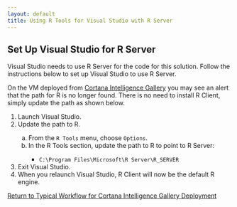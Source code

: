 ```yaml
---
layout: default
title: Using R Tools for Visual Studio with R Server
---
```



## Set Up Visual Studio for R Server
Visual Studio needs to use R Server for the code for this solution.  Follow the instructions below to set up Visual Studio to use R Server. 
<div class = "label label-info">
On the VM deployed from <a href="{{ site.aka_url }}">Cortana Intelligence Gallery</a> you may see an alert that the path for R is no longer found. There is no need to install R Client, simply update the path as shown below.
</div>
<ol>
<li>Launch Visual Studio.</li>
<li> Update the path to R.</li>
<ol type="a">
<li>From the <code>R Tools</code> menu, choose <code>Options</code>.</li>
<li>In the R Tools section, update the path to R to point to R Server:</li>
<ul>
<li><code>C:\Program Files\Microsoft\R Server\R_SERVER</code>
</ul></ol>
<li>Exit Visual Studio.</li>
<li>When you relaunch Visual Studio, R Client will now be the default R engine.</li>
</ol>


 

<a href="CIG_Workflow.html#step2">Return to Typical Workflow for Cortana Intelligence Gallery Deployment<a>